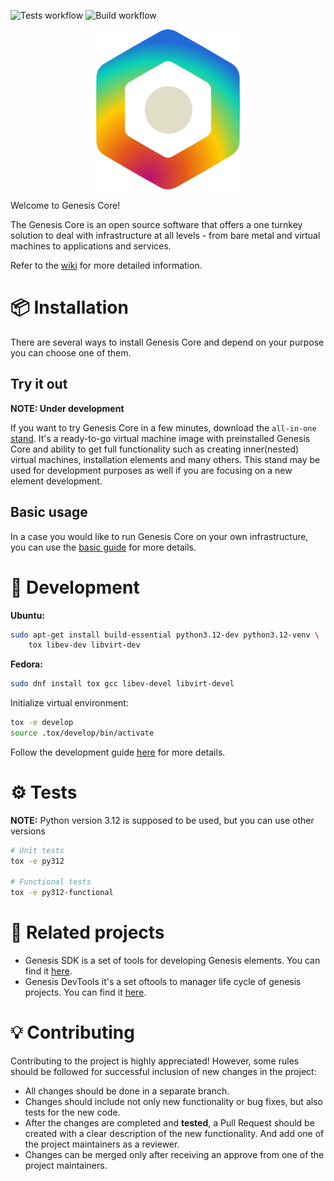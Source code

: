 ![Tests workflow](https://github.com/infraguys/genesis_core/actions/workflows/tests.yml/badge.svg)
![Build workflow](https://github.com/infraguys/genesis_core/actions/workflows/build.yml/badge.svg)

<p align="center">
<img height="256" src="logo.svg" alt="genesis core svg logo">
</p>

Welcome to Genesis Core!

The Genesis Core is an open source software that offers a one turnkey solution to deal with infrastructure at all levels - from bare metal and virtual machines to applications and services.

Refer to the [wiki](https://github.com/infraguys/genesis_core/wiki) for more detailed information.


# 📦 Installation 

There are several ways to install Genesis Core and depend on your purpose you can choose one of them.

## Try it out
**NOTE: Under development**

If you want to try Genesis Core in a few minutes, download the `all-in-one` [stand](https://github.com/infraguys/gci_dev_all_in_one). It's a ready-to-go virtual machine image with preinstalled Genesis Core and ability to get full functionality such as creating inner(nested) virtual machines, installation elements and many others.
This stand may be used for development purposes as well if you are focusing on a new element development.

## Basic usage

In a case you would like to run Genesis Core on your own infrastructure, you can use the [basic guide](https://github.com/infraguys/genesis_core/wiki/BasicUsage) for more details.

# 🚀 Development

**Ubuntu:**
```bash
sudo apt-get install build-essential python3.12-dev python3.12-venv \
    tox libev-dev libvirt-dev
```

**Fedora:**
```bash
sudo dnf install tox gcc libev-devel libvirt-devel
```

Initialize virtual environment:

```bash
tox -e develop
source .tox/develop/bin/activate
```

Follow the development guide [here](https://github.com/infraguys/genesis_core/wiki/DevelopmentGuide) for more details.

# ⚙️ Tests
**NOTE:** Python version 3.12 is supposed to be used, but you can use other versions

```bash
# Unit tests
tox -e py312

# Functional tests
tox -e py312-functional
```

# 🔗 Related projects

- Genesis SDK is a set of tools for developing Genesis elements. You can find it [here](https://github.com/infraguys/gcl_sdk).
- Genesis DevTools it's a set oftools to manager life cycle of genesis projects. You can find it [here](https://github.com/infraguys/genesis_devtools).


# 💡 Contributing

Contributing to the project is highly appreciated! However, some rules should be followed for successful inclusion of new changes in the project:
- All changes should be done in a separate branch.
- Changes should include not only new functionality or bug fixes, but also tests for the new code.
- After the changes are completed and **tested**, a Pull Request should be created with a clear description of the new functionality. And add one of the project maintainers as a reviewer.
- Changes can be merged only after receiving an approve from one of the project maintainers.

